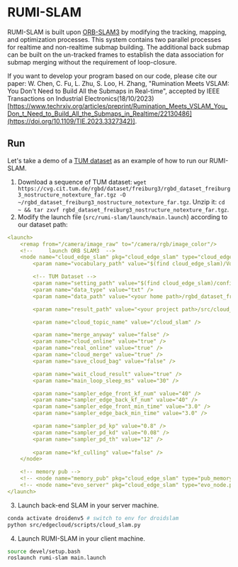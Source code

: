 # RUMI-SLAM
RUMI-SLAM is built upon [ORB-SLAM3](https://github.com/UZ-SLAMLab/ORB_SLAM3) by modifying the tracking, mapping, and optimization processes.
This system contains two parallel processes for realtime and non-realtime submap building. 
The additional back submap can be built on the un-tracked frames to establish the data association for submap merging without the requirement of loop-closure.

If you want to develop your program based on our code, please cite our paper: 
W. Chen, C. Fu, L. Zhu, S. Loo, H. Zhang, "Rumination Meets VSLAM: You Don't Need to Build All the Submaps in Real-time", accepted by IEEE Transactions on Industrial Electronics(18/10/2023)[https://www.techrxiv.org/articles/preprint/Rumination_Meets_VSLAM_You_Don_t_Need_to_Build_All_the_Submaps_in_Realtime/22130486](https://doi.org/10.1109/TIE.2023.3327342)].
## Run
Let's take a demo of a [TUM dataset](https://cvg.cit.tum.de/data/datasets/rgbd-dataset/download) as an example of how to run our RUMI-SLAM.

1. Download a sequence of TUM dataset: `wget https://cvg.cit.tum.de/rgbd/dataset/freiburg3/rgbd_dataset_freiburg3_nostructure_notexture_far.tgz -O ~/rgbd_dataset_freiburg3_nostructure_notexture_far.tgz`. Unzip it: `cd ~ && tar zxvf rgbd_dataset_freiburg3_nostructure_notexture_far.tgz`.
2. Modify the launch file (`src/rumi-slam/launch/main.launch`) according to our dataset path: 
```yaml
<launch>
    <remap from="/camera/image_raw" to="/camera/rgb/image_color"/>
    <!--     launch ORB SLAM3  -->
    <node name="cloud_edge_slam" pkg="cloud_edge_slam" type="cloud_edge_slam_node" required="true" > 
        <param name="vocabulary_path" value="$(find cloud_edge_slam)/Vocabulary/ORBvoc.txt" />

        <!-- TUM Dataset -->
        <param name="setting_path" value="$(find cloud_edge_slam)/config/TUM3.yaml" />
        <param name="data_type" value="txt" />
        <param name="data_path" value="<your home path>/rgbd_dataset_freiburg3_nostructure_notexture_far/rgb.txt" />

        <param name="result_path" value="<your project path>/src/cloud_edge_slam/results" />

        <param name="cloud_topic_name" value="/cloud_slam" />

        <param name="merge_anyway" value="false" />
        <param name="cloud_online" value="true" />
        <param name="real_online" value="true" />
        <param name="cloud_merge" value="true" />
        <param name="save_cloud_bag" value="false" />

        <param name="wait_cloud_result" value="true" />
        <param name="main_loop_sleep_ms" value="30" />

        <param name="sampler_edge_front_kf_num" value="40" />
        <param name="sampler_edge_back_kf_num" value="40" />
        <param name="sampler_edge_front_min_time" value="3.0" />
        <param name="sampler_edge_back_min_time" value="3.0" />

        <param name="sampler_pd_kp" value="0.8" />
        <param name="sampler_pd_kd" value="0.08" />
        <param name="sampler_pd_th" value="12" />
        
        <param name="kf_culling" value="false" />
    </node>

    <!-- memory pub -->
    <!-- <node name="memory_pub" pkg="cloud_edge_slam" type="pub_memory.py" required="true" />  -->
    <!-- <node name="evo_server" pkg="cloud_edge_slam" type="evo_node.py" required="true" />  -->
</launch>
```
3. Launch back-end SLAM in your server machine.
```bash
conda activate droidenv5 # switch to env for droidslam
python src/edgecloud/scripts/cloud_slam.py
```

4. Launch RUMI-SLAM in your client machine.
```bash
source devel/setup.bash
roslaunch rumi-slam main.launch
```
